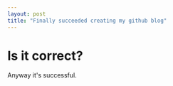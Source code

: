 ```yaml
---
layout: post
title: "Finally succeeded creating my github blog"
---
```


# Is it correct?

Anyway it's successful.
